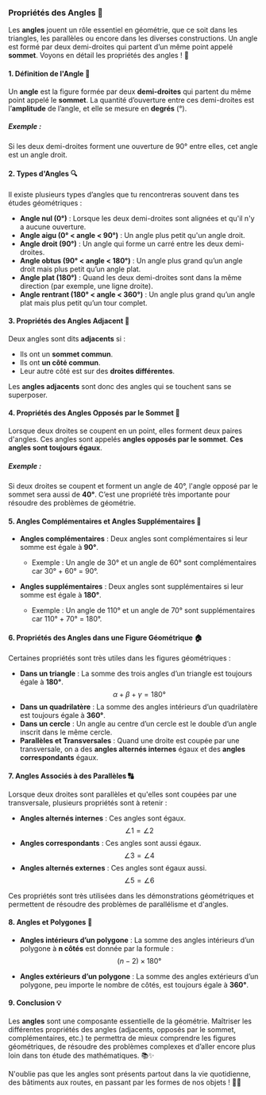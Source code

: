 ### **Propriétés des Angles** 📐

Les **angles** jouent un rôle essentiel en géométrie, que ce soit dans les triangles, les parallèles ou encore dans les diverses constructions. Un angle est formé par deux demi-droites qui partent d’un même point appelé **sommet**. Voyons en détail les propriétés des angles ! 🌟


#### **1. Définition de l'Angle** 🔺

Un **angle** est la figure formée par deux **demi-droites** qui partent du même point appelé le **sommet**. La quantité d’ouverture entre ces demi-droites est l’**amplitude** de l’angle, et elle se mesure en **degrés** (°).

##### **Exemple :**
Si les deux demi-droites forment une ouverture de 90° entre elles, cet angle est un angle droit.


#### **2. Types d'Angles** 🔍

Il existe plusieurs types d’angles que tu rencontreras souvent dans tes études géométriques :

- **Angle nul (0°)** : Lorsque les deux demi-droites sont alignées et qu'il n'y a aucune ouverture.
- **Angle aigu (0° < angle < 90°)** : Un angle plus petit qu'un angle droit.
- **Angle droit (90°)** : Un angle qui forme un carré entre les deux demi-droites.
- **Angle obtus (90° < angle < 180°)** : Un angle plus grand qu’un angle droit mais plus petit qu’un angle plat.
- **Angle plat (180°)** : Quand les deux demi-droites sont dans la même direction (par exemple, une ligne droite).
- **Angle rentrant (180° < angle < 360°)** : Un angle plus grand qu’un angle plat mais plus petit qu’un tour complet.


#### **3. Propriétés des Angles Adjacent** 🔄

Deux angles sont dits **adjacents** si :
- Ils ont un **sommet commun**.
- Ils ont **un côté commun**.
- Leur autre côté est sur des **droites différentes**.

Les **angles adjacents** sont donc des angles qui se touchent sans se superposer.


#### **4. Propriétés des Angles Opposés par le Sommet** 🔗

Lorsque deux droites se coupent en un point, elles forment deux paires d'angles. Ces angles sont appelés **angles opposés par le sommet**. **Ces angles sont toujours égaux**. 

##### **Exemple :**
Si deux droites se coupent et forment un angle de 40°, l'angle opposé par le sommet sera aussi de **40°**. C’est une propriété très importante pour résoudre des problèmes de géométrie.


#### **5. Angles Complémentaires et Angles Supplémentaires** 🧩

- **Angles complémentaires** : Deux angles sont complémentaires si leur somme est égale à **90°**.
  - Exemple : Un angle de 30° et un angle de 60° sont complémentaires car 30° + 60° = 90°.

- **Angles supplémentaires** : Deux angles sont supplémentaires si leur somme est égale à **180°**.
  - Exemple : Un angle de 110° et un angle de 70° sont supplémentaires car 110° + 70° = 180°.


#### **6. Propriétés des Angles dans une Figure Géométrique** 🏠

Certaines propriétés sont très utiles dans les figures géométriques :

- **Dans un triangle** : La somme des trois angles d’un triangle est toujours égale à **180°**. $$ \alpha + \beta + \gamma = 180° $$
- **Dans un quadrilatère** : La somme des angles intérieurs d’un quadrilatère est toujours égale à **360°**.
- **Dans un cercle** : Un angle au centre d’un cercle est le double d’un angle inscrit dans le même cercle.
- **Parallèles et Transversales** : Quand une droite est coupée par une transversale, on a des **angles alternés internes** égaux et des **angles correspondants** égaux.


#### **7. Angles Associés à des Parallèles** 🔠

Lorsque deux droites sont parallèles et qu'elles sont coupées par une transversale, plusieurs propriétés sont à retenir :

- **Angles alternés internes** : Ces angles sont égaux. $$ \angle 1 = \angle 2 $$
- **Angles correspondants** : Ces angles sont aussi égaux. $$ \angle 3 = \angle 4 $$
- **Angles alternés externes** : Ces angles sont égaux aussi. $$ \angle 5 = \angle 6 $$

Ces propriétés sont très utilisées dans les démonstrations géométriques et permettent de résoudre des problèmes de parallélisme et d'angles.


#### **8. Angles et Polygones** 🔷

- **Angles intérieurs d’un polygone** : La somme des angles intérieurs d’un polygone à **n côtés** est donnée par la formule :
  $$ (n - 2) \times 180° $$

- **Angles extérieurs d’un polygone** : La somme des angles extérieurs d’un polygone, peu importe le nombre de côtés, est toujours égale à **360°**.


#### **9. Conclusion** 💡

Les **angles** sont une composante essentielle de la géométrie. Maîtriser les différentes propriétés des angles (adjacents, opposés par le sommet, complémentaires, etc.) te permettra de mieux comprendre les figures géométriques, de résoudre des problèmes complexes et d’aller encore plus loin dans ton étude des mathématiques. 📚✨

N'oublie pas que les angles sont présents partout dans la vie quotidienne, des bâtiments aux routes, en passant par les formes de nos objets ! 🔺📐